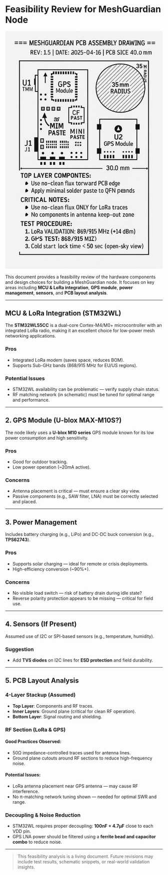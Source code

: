 # Feasibility Review for MeshGuardian Node

![Alt Text](/docs/assets/PCB_assembly_drawing.png)

This document provides a feasibility review of the hardware components and design choices for building a MeshGuardian node. It focuses on key areas including **MCU & LoRa integration**, **GPS module**, **power management**, **sensors**, and **PCB layout analysis**.

---

## MCU & LoRa Integration (STM32WL)

The **STM32WL55CC** is a dual-core Cortex-M4/M0+ microcontroller with an integrated LoRa radio, making it an excellent choice for low-power mesh networking applications.

### Pros
- Integrated LoRa modem (saves space, reduces BOM).
- Supports Sub-GHz bands (868/915 MHz for EU/US regions).

### Potential Issues
- STM32WL availability can be problematic — verify supply chain status.
- RF matching network (in schematic) must be tuned for optimal range and performance.

---

## 2. GPS Module (U-blox MAX-M10S?)

The node likely uses a **U-blox M10 series** GPS module known for its low power consumption and high sensitivity.

### Pros
- Good for outdoor tracking.
- Low power operation (~20mA active).

### Concerns
- Antenna placement is critical — must ensure a clear sky view.
- Passive components (e.g., SAW filter, LNA) must be correctly selected and placed.

---

## 3. Power Management

Includes battery charging (e.g., LiPo) and DC-DC buck conversion (e.g., **TPS62743**).

### Pros
- Supports solar charging — ideal for remote or crisis deployments.
- High-efficiency conversion (~90%+).

### Concerns
- No visible load switch — risk of battery drain during idle state?
- Reverse polarity protection appears to be missing — critical for field use.

---

## 4. Sensors (If Present)

Assumed use of I2C or SPI-based sensors (e.g., temperature, humidity).

### Suggestion
- Add **TVS diodes** on I2C lines for **ESD protection** and field durability.

---

## 5. PCB Layout Analysis

### 4-Layer Stackup (Assumed)
- **Top Layer**: Components and RF traces.
- **Inner Layers**: Ground plane (critical for clean RF operation).
- **Bottom Layer**: Signal routing and shielding.

### RF Section (LoRa & GPS)

#### Good Practices Observed:
- 50Ω impedance-controlled traces used for antenna lines.
- Ground plane cutouts around RF sections to reduce high-frequency noise.

#### Potential Issues:
- LoRa antenna placement near GPS antenna — may cause RF interference.
- No π-matching network tuning shown — needed for optimal SWR and range.

### Decoupling & Noise Reduction
- STM32WL requires proper decoupling: **100nF + 4.7µF** close to each VDD pin.
- GPS LNA power should be filtered using a **ferrite bead and capacitor combo** to reduce noise.

---

> This feasibility analysis is a living document. Future revisions may include test results, schematic snippets, or real-world validation insights.

